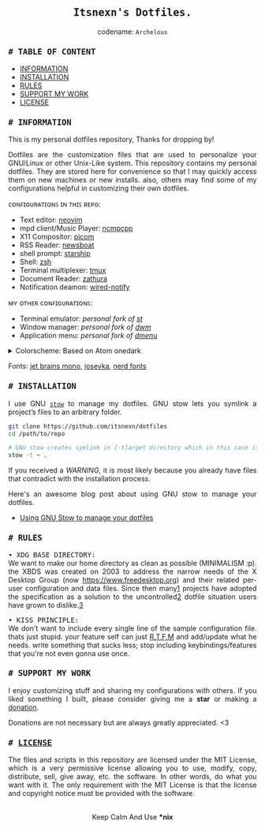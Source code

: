 <!-- Itsnexn was here \[._.]/ -->

<div align="justify">
<h2 align="center"><samp>Itsnexn's Dotfiles.</samp></h2>
<p align="center">codename: <code>Archelous</code></p>
<p align="center"></p>

### <samp># TABLE OF CONTENT</samp>

- [INFORMATION](#-information)
- [INSTALLATION](#-installation)
- [RULES](#-rules)
- [SUPPORT MY WORK](#-support-my-work)
- [LICENSE](#-license)

### <samp># INFORMATION</samp>
This is my personal dotfiles repository, Thanks for dropping by!

Dotfiles are the customization files that are used to personalize your GNU/Linux
or other Unix-Like system. This repository contains my personal dotfiles. They
are stored here for convenience so that I may quickly access them on new
machines or new installs. also, others may find some of my configurations
helpful in customizing their own dotfiles.

ᴄᴏɴꜰɪɢᴜʀᴀᴛɪᴏɴꜱ ɪɴ ᴛʜɪꜱ ʀᴇᴘᴏ:
- Text editor:              [neovim](https://github.com/neovim/neovim)
- mpd client/Music Player:  [ncmpcpp](https://github.com/ncmpcpp/ncmpcpp)
- X11 Compositor:           [picom](https://github.com/yshui/picom)
- RSS Reader:               [newsboat](https://newsboat.org/)
- shell prompt:             [starship](https://starship.rs/)
- Shell:                    [zsh](https://www.zsh.org/)
- Terminal multiplexer:     [tmux](https://github.com/tmux/tmux)
- Document Reader:          [zathura](https://pwmt.org/projects/zathura/)
- Notification deamon:      [wired-notify](https://github.com/Toqozz/wired-notify)

ᴍʏ ᴏᴛʜᴇʀ ᴄᴏɴꜰɪɢᴜʀᴀᴛɪᴏɴꜱ:
- Terminal emulator: _personal fork of [st](https://github.com/itsnexn/st)_
- Window manager:    _personal fork of [dwm](https://github.com/itsnexn/dwm)_
- Application menu:  _personal fork of [dmenu](https://github.com/itsnexn/dmenu)_

<details>
<summary>Colorscheme: Based on Atom onedark</summary>

| Label       | Hex       |
| ----------- | --------- |
| Black       | `#0E1013` | 
| Bg0         | `#181B20` | 
| Bg1         | `#1F2329` | 
| Bg2         | `#282C34` | 
| Bg3         | `#30363F` | 
| Bg4         | `#323641` | 
| Grey0       | `#A0A8B7` | 
| Grey1       | `#7A818E` | 
| Grey2       | `#535965` | 
| Red         | `#E55561` | 
| Purple      | `#BF68D9` | 
| Green       | `#8EBD6B` | 
| Orange      | `#CC9057` | 
| Yellow0     | `#E2B86B` | 
| Yellow1     | `#E8C88C` | 
| Blue0       | `#4FA6ED` | 
| Blue1       | `#61AFEF` | 
| Cyan        | `#48B0BD` | 

</details>

Fonts:
[jet brains mono](https://github.com/JetBrains/JetBrainsMono),
[iosevka](https://github.com/be5invis/Iosevka),
[nerd fonts](https://github.com/ryanoasis/nerd-fonts)

### <samp># INSTALLATION</samp>
I use GNU [`stow`](https://www.gnu.org/software/stow/) to manage my dotfiles.
GNU stow lets you symlink a project’s files to an arbitrary folder.

```bash
git clone https://github.com/itsnexn/dotfiles
cd /path/to/repo

# GNU stow creates symlink in [-t]arget directory which in this case is users home directory
stow -t ~ .
```
If you received a _WARNING_, it is most likely because you already have
files that contradict with the installation process.

Here's an awesome blog post about using GNU stow to manage your dotfiles.
- [Using GNU Stow to manage your dotfiles](https://brandon.invergo.net/news/2012-05-26-using-gnu-stow-to-manage-your-dotfiles.html)

### <samp># RULES</samp>
<samp>• XDG BASE DIRECTORY:</samp>  
We want to make our home directory as clean as possible (MINIMALISM :p). the
XBDS was created on 2003 to address the narrow needs of the X Desktop Group
(now https://www.freedesktop.org) and their related per-user configuration and
data files. Since then many[1] projects have adopted the specification as a
solution to the uncontrolled[2] dotfile situation users have grown to dislike.[3]

<samp>• KISS PRINCIPLE:</samp>  
We don't want to include every single line of the sample configuration file.
thats just stupid. your feature self can just [R.T.F.M](https://en.wikipedia.org/wiki/RTFM)
and add/update what he needs. write something that sucks less; stop including
keybindings/features that you're not even gonna use once.

### <samp># SUPPORT MY WORK</samp>
I enjoy customizing stuff and sharing my configurations with others. If you
liked something I built, please consider giving me a **star** or
making a [donation](https://itsnexn.xyz/donation).

Donations are not necessary but are always greatly appreciated. <3

### <samp># <a href="/LICENSE">LICENSE</a></samp>
The files and scripts in this repository are licensed under the MIT License, which
is a very permissive license allowing you to use, modify, copy, distribute, sell,
give away, etc. the software. In other words, do what you want with it. The only
requirement with the MIT License is that the license and copyright notice must be
provided with the software.

<br>

<div align="center">
    Keep Calm And Use <b>*nix</b>
</div>


[1]:https://wiki.archlinux.org/index.php/XDG_Base_Directory
[2]:http://pub.gajendra.net/2012/09/dotfiles
[3]:https://www.reddit.com/r/linux/comments/971m0z/im_tired_of_folders_littering_my_home_directory/

</div>
